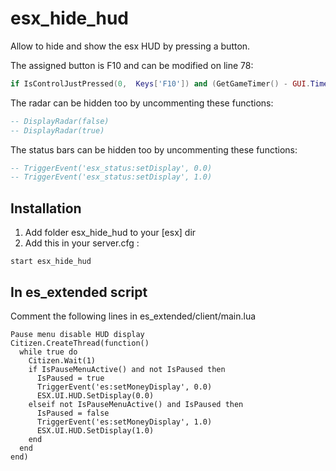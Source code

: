 # esx_hide_hud
Allow to hide and show the esx HUD by pressing a button.

The assigned button is F10 and can be modified on line 78:

```lua
if IsControlJustPressed(0,  Keys['F10']) and (GetGameTimer() - GUI.Time) > 300 then
```


The radar can be hidden too by uncommenting these functions:

```lua
-- DisplayRadar(false)
-- DisplayRadar(true)
```


The status bars can be hidden too by uncommenting these functions:

```lua
-- TriggerEvent('esx_status:setDisplay', 0.0)
-- TriggerEvent('esx_status:setDisplay', 1.0)
```


## Installation

1) Add folder esx_hide_hud to your [esx] dir
2) Add this in your server.cfg :

```
start esx_hide_hud
```

## In es_extended script

Comment the following lines in es_extended/client/main.lua

```
Pause menu disable HUD display
Citizen.CreateThread(function()
  while true do
    Citizen.Wait(1)
    if IsPauseMenuActive() and not IsPaused then
      IsPaused = true
      TriggerEvent('es:setMoneyDisplay', 0.0)
      ESX.UI.HUD.SetDisplay(0.0)
    elseif not IsPauseMenuActive() and IsPaused then
      IsPaused = false
      TriggerEvent('es:setMoneyDisplay', 1.0)
      ESX.UI.HUD.SetDisplay(1.0)
    end
  end
end)
```
